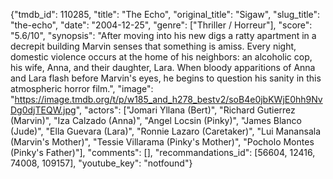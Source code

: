 {"tmdb_id": 110285, "title": "The Echo", "original_title": "Sigaw", "slug_title": "the-echo", "date": "2004-12-25", "genre": ["Thriller / Horreur"], "score": "5.6/10", "synopsis": "After moving into his new digs a ratty apartment in a decrepit building Marvin senses that something is amiss. Every night, domestic violence occurs at the home of his neighbors: an alcoholic cop, his wife, Anna, and their daughter, Lara. When bloody apparitions of Anna and Lara flash before Marvin's eyes, he begins to question his sanity in this atmospheric horror film.", "image": "https://image.tmdb.org/t/p/w185_and_h278_bestv2/soB4e0jbKWjE0hh9NvDg0djTEQW.jpg", "actors": ["Jomari Yllana (Bert)", "Richard Gutierrez (Marvin)", "Iza Calzado (Anna)", "Angel Locsin (Pinky)", "James Blanco (Jude)", "Ella Guevara (Lara)", "Ronnie Lazaro (Caretaker)", "Lui Manansala (Marvin's Mother)", "Tessie Villarama (Pinky's Mother)", "Pocholo Montes (Pinky's Father)"], "comments": [], "recommandations_id": [56604, 12416, 74008, 109157], "youtube_key": "notfound"}